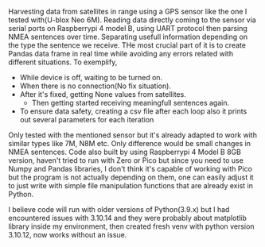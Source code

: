 Harvesting data from satellites in range using a GPS sensor like the one I tested with(U-blox Neo 6M). 
Reading data directly coming to the sensor via serial ports on Raspberrypi 4 model B, using UART protocol then parsing NMEA sentences over time. 
Separating usefull information depending on the type the sentence we receive. 
THe most crucial part of it is to create Pandas data frame in real time while avoiding any errors related with different situations. To exemplify, 
  - While device is off, waiting to be turned on.
  - When there is no connection(No fix situation).
  - After it's fixed, getting None values from satellites.
    - Then getting started receiving meaningfull sentences again.
  - To ensure data safety, creating a csv file after each loop also it prints out several parameters for each iteration

Only tested with the mentioned sensor but it's already adapted to work with similar types like 7M, N8M etc. Only difference would be small changes in NMEA sentences.
Code also built by using Raspberrypi 4 Model B 8GB version, haven't tried to run with Zero or Pico but since you need to use Numpy and Pandas libraries, I don't think it's capable of working with Pico but the program is not actually depending on them, one can easily adjust it to just write with simple file manipulation functions that are already exist in Python. 

I believe code will run with older versions of Python(3.9.x) but I had encountered issues with 3.10.14 and they were probably about matplotlib library inside my environment, then created fresh venv with python version 3.10.12, now works without an issue. 
  
